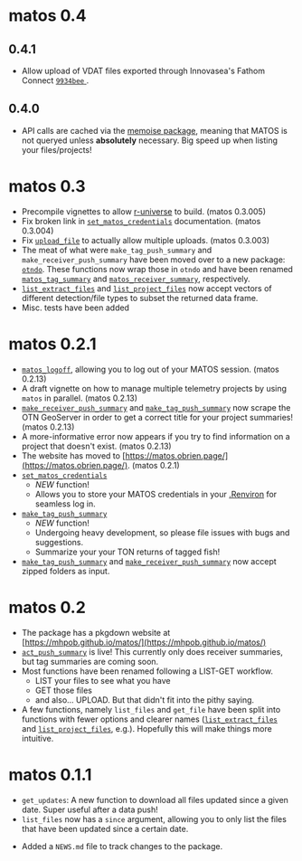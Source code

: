 # matos 0.4

## 0.4.1

  - Allow upload of VDAT files exported through Innovasea's Fathom Connect [`9934bee`
](https://github.com/mhpob/matos/commit/9934bee6112fb29a5cced7018aa9024fa8a78ef9).

## 0.4.0

  - API calls are cached via the [memoise package](https://memoise.r-lib.org/index.html), meaning that MATOS is not queryed unless **absolutely** necessary. Big speed up when listing your files/projects!

# matos 0.3
  - Precompile vignettes to allow [r-universe](https://mhpob.r-universe.dev/matos) to build. (matos 0.3.005)
  - Fix broken link in [`set_matos_credentials`](https://matos.obrien.page/reference/set_matos_credentials.html) documentation. (matos 0.3.004)
  - Fix [`upload_file`](https://matos.obrien.page/reference/upload_file.html) to actually allow multiple uploads. (matos 0.3.003)
  - The meat of what were `make_tag_push_summary` and `make_receiver_push_summary` have been moved over to a new package: [`otndo`](https://otndo.obrien.page). These functions now wrap those in `otndo` and have been renamed [`matos_tag_summary`](https://matos.obrien.page/reference/matos_tag_summary.html) and [`matos_receiver_summary`](https://matos.obrien.page/reference/matos_receiver_summary.html), respectively.
  - [`list_extract_files`](https://matos.obrien.page/reference/list_extract_files.html) and [`list_project_files`](https://matos.obrien.page/reference/list_project_files.html) now accept vectors of different detection/file types to subset the returned data frame.
  - Misc. tests have been added

# matos 0.2.1

  - [`matos_logoff`](https://matos.obrien.page/reference/matos_logoff.html), allowing you to log out of your MATOS session. (matos 0.2.13)
  - A draft vignette on how to manage multiple telemetry projects by using `matos` in parallel. (matos 0.2.13)
  - [`make_receiver_push_summary`](https://matos.obrien.page/reference/make_receiver_push_summary.html) and [`make_tag_push_summary`](https://matos.obrien.page/reference/make_tag_push_summary.html) now scrape the OTN GeoServer in order to get a correct title for your project summaries! (matos 0.2.13)
  - A more-informative error now appears if you try to find information on a project that doesn't exist. (matos 0.2.13)
  - The website has moved to [https://matos.obrien.page/](https://matos.obrien.page/). (matos 0.2.1)
  - [`set_matos_credentials`](https://matos.obrien.page/reference/set_matos_credentials.html)
    - *NEW* function!
    - Allows you to store your MATOS credentials in your [.Renviron](https://rstats.wtf/r-startup.html#renviron) for seamless log in.
  - [`make_tag_push_summary`](https://matos.obrien.page/reference/make_tag_push_summary.html)
    - *NEW* function!
    - Undergoing heavy development, so please file issues with bugs and suggestions.
    - Summarize your your TON returns of tagged fish!
  - [`make_tag_push_summary`](https://matos.obrien.page/reference/make_tag_push_summary.html) and [`make_receiver_push_summary`](https://matos.obrien.page/reference/make_receiver_push_summary.html) now accept zipped folders as input.

# matos 0.2

  - The package has a pkgdown website at [https://mhpob.github.io/matos/](https://mhpob.github.io/matos/)
  - [`act_push_summary`](https://mhpob.github.io/matos/reference/act_push_summary.html) is live! This currently only does receiver summaries, but tag summaries are coming soon.
  - Most functions have been renamed following a LIST-GET workflow.
    - LIST your files to see what you have
    - GET those files
    - and also... UPLOAD. But that didn't fit into the pithy saying.
  - A few functions, namely `list_files` and `get_file` have been split into functions with fewer options and clearer names ([`list_extract_files`](https://matos.obrien.page/reference/list_extract_files.html) and [`list_project_files`](https://matos.obrien.page/reference/list_project_files.html), e.g.). Hopefully this will make things more intuitive.
  
# matos 0.1.1
  - `get_updates`: A new function to download all files updated since a given date. Super useful after a data push!
  - `list_files` now has a `since` argument, allowing you to only list the files that have been updated since a certain date.
* Added a `NEWS.md` file to track changes to the package.

